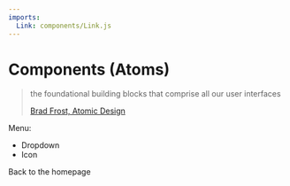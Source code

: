 ```yaml
---
imports:
  Link: components/Link.js
---
```


# Components (Atoms)

> the foundational building blocks that comprise all our user interfaces
>
> [Brad Frost, Atomic Design](http://atomicdesign.bradfrost.com/chapter-2/#atoms)

Menu:

* <Link to="/components/dropdown">Dropdown</Link>
* <Link to="/components/icon">Icon</Link>

<Link to="/">Back to the homepage</Link>
